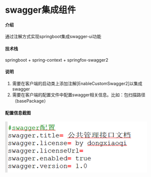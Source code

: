 # swagger集成组件

#### 介绍
通过注解方式实现springboot集成swagger-ui功能

#### 技术栈
springboot + spring-context + springfox-swagger2

#### 说明

1. 需要在客户端的启动类上添加注解[EnableCustomSwagger2]以集成swagger
2. 需要在客户端的配置文件中配置swagger相关信息。比如：包扫描路径（basePackage）
#### 配置信息截图

![Snipaste_2022-05-21_23-17-35](README.assets/Snipaste_2022-05-21_23-17-35.png)